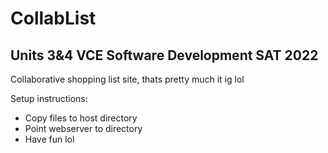 # CollabList
## Units 3&4 VCE Software Development SAT 2022

Collaborative shopping list site, thats pretty much it ig lol


Setup instructions:
- Copy files to host directory
- Point webserver to directory
- Have fun lol
